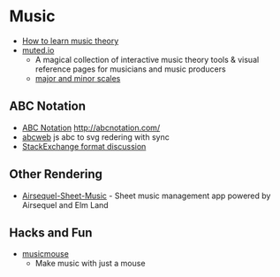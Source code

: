 Music
=====

* [How to learn music theory](https://news.ycombinator.com/item?id=21822225)
* [muted.io](https://muted.io/)
    * A magical collection of interactive music theory tools & visual reference pages for musicians and music producers
    * [major  and minor scales](https://muted.io/major-minor-scales/)


ABC Notation
------------

* [ABC Notation](http://www.lesession.co.uk/abc/abc_notation.htm)
http://abcnotation.com/
* [abcweb](https://wim.vree.org/js/) js abc to svg redering with sync
* [StackExchange format discussion](https://music.meta.stackexchange.com/questions/2507/how-could-abc-notation-be-embedded-in-our-posts-markdown)

Other Rendering
---------------

* [Airsequel-Sheet-Music](https://github.com/Airsequel/Airsequel-Sheet-Music) -  Sheet music management app powered by Airsequel and Elm Land 

Hacks and Fun
-------------

* [musicmouse](https://teropa.info/musicmouse/)
    * Make music with just a mouse
